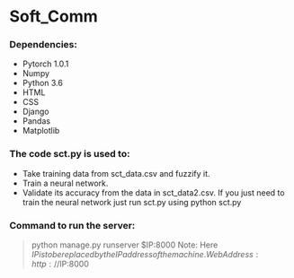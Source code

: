 # Soft_Comm
### Dependencies:
- Pytorch 1.0.1
- Numpy
- Python 3.6
- HTML
- CSS
- Django
- Pandas
- Matplotlib

### The code sct.py is used to:
- Take training data from sct_data.csv and fuzzify it.
- Train a neural network.
- Validate its accuracy from the data in sct_data2.csv.
If you just need to train the neural network just run sct.py using python sct.py
### Command to run the server:
>python manage.py runserver $IP:8000
Note: Here $IP is to be replaced by the IP address of the machine.
Web Address: http://$IP:8000
